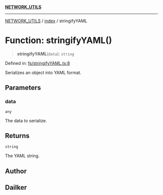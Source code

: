 [**NETWORK_UTILS**](../../README.md)

***

[NETWORK_UTILS](../../README.md) / [index](../README.md) / stringifyYAML

# Function: stringifyYAML()

> **stringifyYAML**(`data`): `string`

Defined in: [fs/stringifyYAML.ts:8](https://github.com/dailker/everyutil-js/blob/7799f3f003cb23f425be3f1c83c38483e2648188/src/fs/stringifyYAML.ts#L8)

Serializes an object into YAML format.

## Parameters

### data

`any`

The data to serialize.

## Returns

`string`

The YAML string.

## Author

## Dailker
